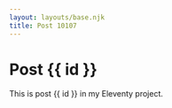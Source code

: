 ```yaml
---
layout: layouts/base.njk
title: Post 10107
---
```


# Post {{ id }}

This is post {{ id }} in my Eleventy project.
